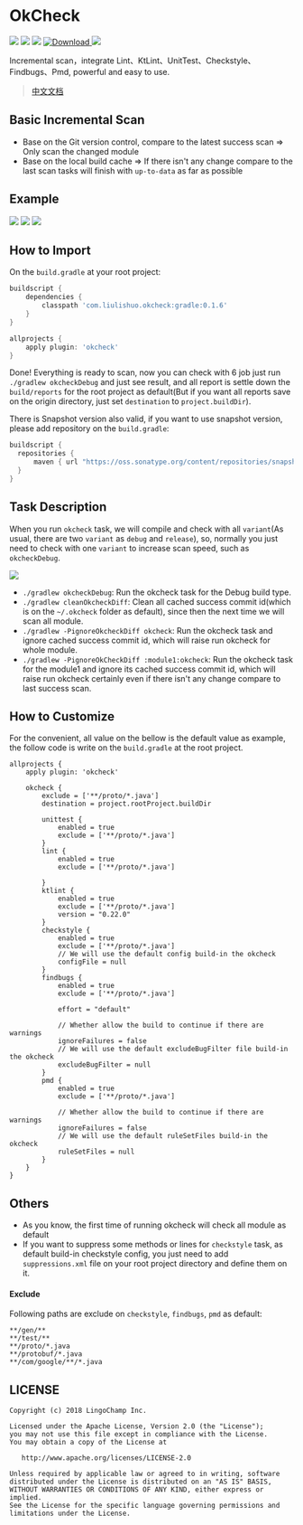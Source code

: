 # OkCheck

![](https://img.shields.io/badge/OkCheck-Increamental-green.svg)
![](https://img.shields.io/badge/OkCheck-Lint%20UnitTest-orange.svg)
![](https://img.shields.io/badge/OkCheck-KtLint%20Checkstyle%20Findbugs%20Pmd-yellow.svg)
[ ![Download](https://api.bintray.com/packages/jacksgong/maven/OkCheck/images/download.svg) ](https://bintray.com/jacksgong/maven/OkCheck/_latestVersion)
[![](https://img.shields.io/badge/SnapShot-0.1.7-white.svg)](https://oss.sonatype.org/content/repositories/snapshots/com/liulishuo/okcheck/)

Incremental scan，integrate Lint、KtLint、UnitTest、Checkstyle、Findbugs、Pmd, powerful and easy to use.

> [中文文档](https://github.com/lingochamp/okcheck/blob/master/README-zh.md)

## Basic Incremental Scan

- Base on the Git version control, compare to the latest success scan => Only scan the changed module
- Base on the local build cache => If there isn't any change compare to the last scan tasks will finish with `up-to-data` as far as possible

## Example

![](https://github.com/lingochamp/okcheck/raw/master/art/diff.jpg)
![](https://github.com/lingochamp/okcheck/raw/master/art/up-to-date.jpg)
![](https://github.com/lingochamp/okcheck/raw/master/art/reports.png)

## How to Import

On the `build.gradle` at your root project:

```groovy
buildscript {
    dependencies {
        classpath 'com.liulishuo.okcheck:gradle:0.1.6'
    }
}

allprojects {
    apply plugin: 'okcheck'
}
```

Done! Everything is ready to scan, now you can check with 6 job just run `./gradlew okcheckDebug` and just see result, and all report is settle down the `build/reports` for the root project as default(But if you want all reports save on the origin directory, just set `destination` to `project.buildDir`).

There is Snapshot version also valid, if you want to use snapshot version, please add repository on the `build.gradle`:

```groovy
buildscript {
  repositories {
      maven { url "https://oss.sonatype.org/content/repositories/snapshots/" }
  }
}
```

## Task Description

When you run `okcheck` task, we will compile and check with all `variant`(As usual, there are two `variant` as `debug` and `release`), so, normally you just need to check with one `variant` to increase scan speed, such as `okcheckDebug`.

![](https://github.com/lingochamp/okcheck/raw/master/art/tasks.jpg)

- `./gradlew okcheckDebug`: Run the okcheck task for the Debug build type.
- `./gradlew cleanOkcheckDiff`: Clean all cached success commit id(which is on the `~/.okcheck` folder as default), since then the next time we will scan all module.
- `./gradlew -PignoreOkcheckDiff okcheck`: Run the okcheck task and ignore cached success commit id, which will raise run okcheck for whole module.
- `./gradlew -PignoreOkCheckDiff :module1:okcheck`: Run the okcheck task for the module1 and ignore its cached success commit id, which will raise run okcheck certainly even if there isn't any change compare to last success scan.

## How to Customize

For the convenient, all value on the bellow is the default value as example, the follow code is write on the `build.gradle` at the root project.

```
allprojects {
    apply plugin: 'okcheck'

    okcheck {
        exclude = ['**/proto/*.java']
        destination = project.rootProject.buildDir

        unittest {
            enabled = true
            exclude = ['**/proto/*.java']
        }
        lint {
            enabled = true
            exclude = ['**/proto/*.java']

        }
        ktlint {
            enabled = true
            exclude = ['**/proto/*.java']
            version = "0.22.0"
        }
        checkstyle {
            enabled = true
            exclude = ['**/proto/*.java']
            // We will use the default config build-in the okcheck
            configFile = null
        }
        findbugs {
            enabled = true
            exclude = ['**/proto/*.java']

            effort = "default"

            // Whether allow the build to continue if there are warnings
            ignoreFailures = false
            // We will use the default excludeBugFilter file build-in the okcheck
            excludeBugFilter = null
        }
        pmd {
            enabled = true
            exclude = ['**/proto/*.java']

            // Whether allow the build to continue if there are warnings
            ignoreFailures = false
            // We will use the default ruleSetFiles build-in the okcheck
            ruleSetFiles = null
        }
    }
}
```


## Others

- As you know, the first time of running okcheck will check all module as default
- If you want to suppress some methods or lines for `checkstyle` task, as default build-in checkstyle config, you just need to add `suppressions.xml` file on your root project directory and define them on it.

#### Exclude

Following paths are exclude on `checkstyle`, `findbugs`, `pmd` as default:

```
**/gen/**
**/test/**
**/proto/*.java
**/protobuf/*.java
**/com/google/**/*.java
```

## LICENSE

```
Copyright (c) 2018 LingoChamp Inc.

Licensed under the Apache License, Version 2.0 (the "License");
you may not use this file except in compliance with the License.
You may obtain a copy of the License at

   http://www.apache.org/licenses/LICENSE-2.0

Unless required by applicable law or agreed to in writing, software
distributed under the License is distributed on an "AS IS" BASIS,
WITHOUT WARRANTIES OR CONDITIONS OF ANY KIND, either express or implied.
See the License for the specific language governing permissions and
limitations under the License.
```

